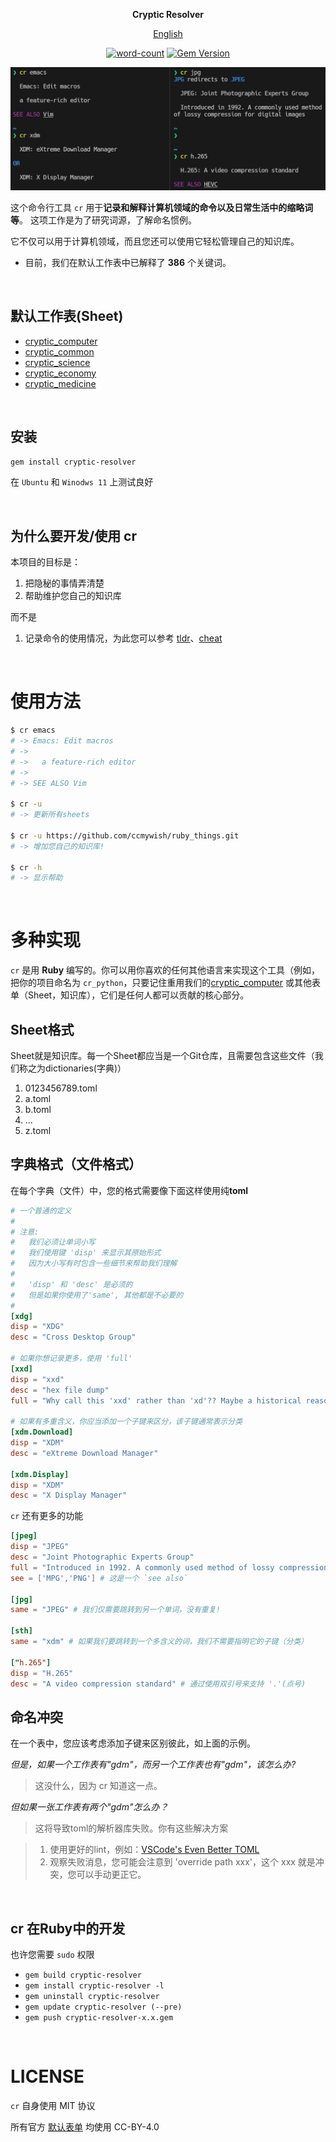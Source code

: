 <div align="center">

**Cryptic Resolver**

[English](README.md)

[![word-count](https://img.shields.io/badge/Keywords%20Inlcuded-386-brightgreen)](#default-sheets)
[![Gem Version](https://badge.fury.io/rb/cryptic-resolver.svg)](https://rubygems.org/gems/cryptic-resolver) 
 
![screenshot](./images/screenshot.png)

</div>

这个命令行工具 `cr` 用于**记录和解释计算机领域的命令以及日常生活中的缩略词等**。
这项工作是为了研究词源，了解命名惯例。

它不仅可以用于计算机领域，而且您还可以使用它轻松管理自己的知识库。

- 目前，我们在默认工作表中已解释了 **386** 个关键词。

<br>

<a name="default-sheets"></a> 
## 默认工作表(Sheet)

- [cryptic_computer]
- [cryptic_common]
- [cryptic_science]
- [cryptic_economy]
- [cryptic_medicine]

<br>

## 安装

```bash
gem install cryptic-resolver
```

在 `Ubuntu` 和 `Winodws 11` 上测试良好

<br>

## 为什么要开发/使用 cr

本项目的目标是：

1. 把隐秘的事情弄清楚
2. 帮助维护您自己的知识库

而不是

1. 记录命令的使用情况，为此您可以参考 [tldr]、[cheat]

<br>

# 使用方法

```bash
$ cr emacs
# -> Emacs: Edit macros
# ->
# ->   a feature-rich editor
# ->
# -> SEE ALSO Vim 

$ cr -u 
# -> 更新所有sheets

$ cr -u https://github.com/ccmywish/ruby_things.git
# -> 增加您自己的知识库! 

$ cr -h
# -> 显示帮助
```


<br>

# 多种实现

`cr` 是用 **Ruby** 编写的。你可以用你喜欢的任何其他语言来实现这个工具（例如，把你的项目命名为 `cr_python`，只要记住重用我们的[cryptic_computer] 或其他表单（Sheet，知识库），它们是任何人都可以贡献的核心部分。


## Sheet格式

Sheet就是知识库。每一个Sheet都应当是一个Git仓库，且需要包含这些文件（我们称之为dictionaries(字典)）

1. 0123456789.toml
2. a.toml
3. b.toml
3. ...
4. z.toml

## 字典格式（文件格式）

在每个字典（文件）中，您的格式需要像下面这样使用纯**toml**
```toml
# 一个普通的定义
#
# 注意: 
#   我们必须让单词小写
#   我们使用键 'disp' 来显示其原始形式
#   因为大小写有时包含一些细节来帮助我们理解
#
#   'disp' 和 'desc' 是必须的
#   但是如果你使用了'same', 其他都是不必要的
#
[xdg]
disp = "XDG"
desc = "Cross Desktop Group"

# 如果你想记录更多，使用 'full' 
[xxd]
disp = "xxd"
desc = "hex file dump"
full = "Why call this 'xxd' rather than 'xd'?? Maybe a historical reason"

# 如果有多重含义，你应当添加一个子键来区分，该子键通常表示分类
[xdm.Download]
disp = "XDM"
desc = "eXtreme Download Manager"

[xdm.Display]
disp = "XDM"
desc = "X Display Manager"
```

`cr` 还有更多的功能
```toml
[jpeg]
disp = "JPEG"
desc = "Joint Photographic Experts Group"
full = "Introduced in 1992. A commonly used method of lossy compression for digital images"
see = ['MPG','PNG'] # 这是一个 `see also`

[jpg]
same = "JPEG" # 我们仅需要跳转到另一个单词，没有重复!

[sth]
same = "xdm" # 如果我们要跳转到一个多含义的词，我们不需要指明它的子键（分类）

["h.265"]
disp = "H.265"
desc = "A video compression standard" # 通过使用双引号来支持 '.'(点号)

```

## 命名冲突

在一个表中，您应该考虑添加子键来区别彼此，如上面的示例。

*但是，如果一个工作表有"gdm"，而另一个工作表也有"gdm"，该怎么办?*

> 这没什么，因为 cr 知道这一点。

*但如果一张工作表有两个"gdm"怎么办？*

> 这将导致toml的解析器库失败。你有这些解决方案

> 1. 使用更好的lint，例如：[VSCode's Even Better TOML](https://github.com/tamasfe/taplo)
> 2. 观察失败消息，您可能会注意到 'override path xxx'，这个 xxx 就是冲突，您可以手动更正它。

<br>

## cr 在Ruby中的开发

也许您需要 `sudo` 权限

- `gem build cryptic-resolver`
- `gem install cryptic-resolver -l`
- `gem uninstall cryptic-resolver`
- `gem update cryptic-resolver (--pre)`
- `gem push cryptic-resolver-x.x.gem`

<br>

# LICENSE
`cr` 自身使用 MIT 协议

所有官方 [默认表单](#default-sheets) 均使用 CC-BY-4.0


[cryptic_computer]: https://github.com/cryptic-resolver/cryptic_computer
[cryptic_common]: https://github.com/cryptic-resolver/cryptic_common
[cryptic_science]: https://github.com/cryptic-resolver/cryptic_science
[cryptic_economy]: https://github.com/cryptic-resolver/cryptic_economy
[cryptic_medicine]: https://github.com/cryptic-resolver/cryptic_medicine
[tldr]: https://github.com/tldr-pages/tldr
[cheat]: https://github.com/cheat/cheat
